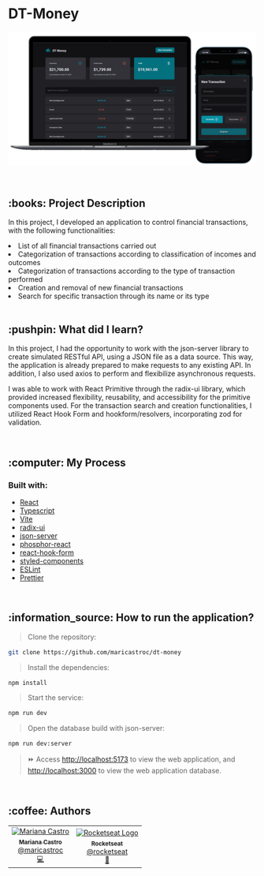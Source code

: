 # DT-Money
<p align="center">
    <img alt="Print" src="https://github.com/maricastroc/DT-Money/blob/main/public/assets/print.png" width="800px" />
</p>

<br/>
<h2>:books: Project Description</h2>
<p>In this project, I developed an application to control financial transactions, with the following functionalities:</p>

<li>List of all financial transactions carried out</li>
<li>Categorization of transactions according to classification of incomes and outcomes</li>
<li>Categorization of transactions according to the type of transaction performed</li>
<li>Creation and removal of new financial transactions</li>
<li>Search for specific transaction through its name or its type</li>
<br/>
<h2>:pushpin: What did I learn?</h2>

<p>In this project, I had the opportunity to work with the json-server library to create simulated RESTful API, using a JSON file as a data source. This way, the application is already prepared to make requests to any existing API. In addition, I also used axios to perform and flexibilize asynchronous requests.</p>

<p>I was able to work with React Primitive through the radix-ui library, which provided increased flexibility, reusability, and accessibility for the primitive components used. For the transaction search and creation functionalities, I utilized React Hook Form and hookform/resolvers, incorporating zod for validation.</p>

<br/>
<h2>:computer: My Process</h2>
<h3>Built with:</h3>

- [React](https://reactjs.org/)
- [Typescript](https://www.typescriptlang.org/)
- [Vite](https://vitejs.dev/)
- [radix-ui](https://www.radix-ui.com/docs/primitives/overview/introduction)
- [json-server](https://github.com/typicode/json-server)
- [phosphor-react](https://phosphoricons.com/)
- [react-hook-form](https://react-hook-form.com/)
- [styled-components](https://styled-components.com/)
- [ESLint](https://eslint.org/)
- [Prettier](https://prettier.io/)
<br/>

<h2>:information_source: How to run the application?</h2>

> Clone the repository:

```bash
git clone https://github.com/maricastroc/dt-money
```

> Install the dependencies:

```bash
npm install
```

> Start the service:

```bash
npm run dev
```
> Open the database build with json-server:
```bash
npm run dev:server
```

> :fast_forward: Access [http://localhost:5173](http://localhost:3000) to view the web application, and [http://localhost:3000](http://localhost:3000) to view the web application database.
</br>

<h2>:coffee: Authors</h2>

<table>
  <tr>
    <td align="center">
      <a href="http://github.com/maricastroc/">
        <img src="https://avatars.githubusercontent.com/u/121824373?s=400v=4" width="100px;" alt="Mariana Castro"/>
        <br />
        <sub>
          <b>Mariana Castro</b>
        </sub>
       </a>
       <br />
       <a href="https://www.linkedin.com/in/mariana-castro-297586264/" title="Linkedin">@maricastroc</a>
       <br />
       <a href="https://github.com/maricastroc/dt-money" title="Code">💻</a>
    </td>
    <td align="center">
      <a href="http://github.com/rocketseat/">
        <img src="https://avatars.githubusercontent.com/u/28929274?s=200&v=4" width="100px;" alt="Rocketseat Logo"/>
        <br />
        <sub>
          <b>Rocketseat</b>
        </sub>
       </a>
       <br />
       <a href="https://www.linkedin.com/school/rocketseat/" title="Linkedin">@rocketseat</a>
       <br />
       <a href="https://www.rocketseat.com.br/" title="Education Platform">🚀</a>
    </td>
  </tr>
</table>
